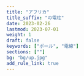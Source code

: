 ```yaml
---
title: "アフリカ"
title_suffix: "の電柱"
date: 2023-02-26
lastmod: 2023-07-01
weight: 1
draft: false
keywords: ["ポール", "電線"]
sections: [""]
bg: "bg/up.jpg"
add_rule_link: true
---
```

